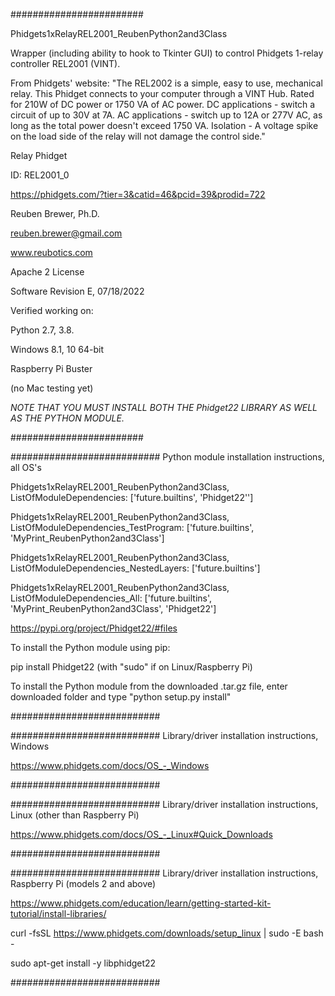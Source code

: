 ########################  

Phidgets1xRelayREL2001_ReubenPython2and3Class

Wrapper (including ability to hook to Tkinter GUI) to control Phidgets 1-relay controller REL2001 (VINT).

From Phidgets' website:
"The REL2002 is a simple, easy to use, mechanical relay.
This Phidget connects to your computer through a VINT Hub.
Rated for 210W of DC power or 1750 VA of AC power.
DC applications - switch a circuit of up to 30V at 7A.
AC applications - switch up to 12A or 277V AC, as long as the total power doesn't exceed 1750 VA.
Isolation - A voltage spike on the load side of the relay will not damage the control side."

Relay Phidget

ID: REL2001_0

https://phidgets.com/?tier=3&catid=46&pcid=39&prodid=722

Reuben Brewer, Ph.D.

reuben.brewer@gmail.com

www.reubotics.com

Apache 2 License

Software Revision E, 07/18/2022

Verified working on: 

Python 2.7, 3.8.

Windows 8.1, 10 64-bit

Raspberry Pi Buster 

(no Mac testing yet)

*NOTE THAT YOU MUST INSTALL BOTH THE Phidget22 LIBRARY AS WELL AS THE PYTHON MODULE.*

########################  

########################### Python module installation instructions, all OS's

Phidgets1xRelayREL2001_ReubenPython2and3Class, ListOfModuleDependencies: ['future.builtins', 'Phidget22'']

Phidgets1xRelayREL2001_ReubenPython2and3Class, ListOfModuleDependencies_TestProgram: ['future.builtins', 'MyPrint_ReubenPython2and3Class']

Phidgets1xRelayREL2001_ReubenPython2and3Class, ListOfModuleDependencies_NestedLayers: ['future.builtins']

Phidgets1xRelayREL2001_ReubenPython2and3Class, ListOfModuleDependencies_All: ['future.builtins', 'MyPrint_ReubenPython2and3Class', 'Phidget22']

https://pypi.org/project/Phidget22/#files

To install the Python module using pip:

pip install Phidget22       (with "sudo" if on Linux/Raspberry Pi)

To install the Python module from the downloaded .tar.gz file, enter downloaded folder and type "python setup.py install"

###########################

########################### Library/driver installation instructions, Windows

https://www.phidgets.com/docs/OS_-_Windows

###########################

########################### Library/driver installation instructions, Linux (other than Raspberry Pi)

https://www.phidgets.com/docs/OS_-_Linux#Quick_Downloads

###########################

########################### Library/driver installation instructions, Raspberry Pi (models 2 and above)

https://www.phidgets.com/education/learn/getting-started-kit-tutorial/install-libraries/

curl -fsSL https://www.phidgets.com/downloads/setup_linux | sudo -E bash -

sudo apt-get install -y libphidget22
 
###########################
